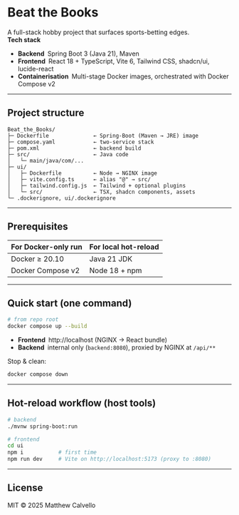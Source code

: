 
# Beat the Books

A full-stack hobby project that surfaces sports-betting edges.  
**Tech stack**

- **Backend** Spring Boot 3 (Java 21), Maven  
- **Frontend** React 18 + TypeScript, Vite 6, Tailwind CSS, shadcn/ui, lucide-react  
- **Containerisation** Multi-stage Docker images, orchestrated with Docker Compose v2

---

## Project structure

```
Beat_the_Books/
├─ Dockerfile              ← Spring-Boot (Maven → JRE) image
├─ compose.yaml            ← two-service stack
├─ pom.xml                 ← backend build
├─ src/                    ← Java code
│   └─ main/java/com/...
├─ ui/
│   ├─ Dockerfile          ← Node → NGINX image
│   ├─ vite.config.ts      ← alias "@" → src/
│   ├─ tailwind.config.js  ← Tailwind + optional plugins
│   └─ src/                ← TSX, shadcn components, assets
└─ .dockerignore, ui/.dockerignore
```

---

## Prerequisites

| For Docker-only run | For local hot-reload |
|---------------------|----------------------|
| Docker ≥ 20.10      | Java 21 JDK          |
| Docker Compose v2   | Node 18 + npm        |

---

## Quick start (one command)

```bash
# from repo root
docker compose up --build
```

- **Frontend** http://localhost   (NGINX → React bundle)
- **Backend** internal only (`backend:8080`), proxied by NGINX at `/api/**`

Stop & clean:

```bash
docker compose down
```

---

## Hot-reload workflow (host tools)

```bash
# backend
./mvnw spring-boot:run

# frontend
cd ui
npm i           # first time
npm run dev     # Vite on http://localhost:5173 (proxy to :8080)
```

---

## License

MIT © 2025 Matthew Calvello

